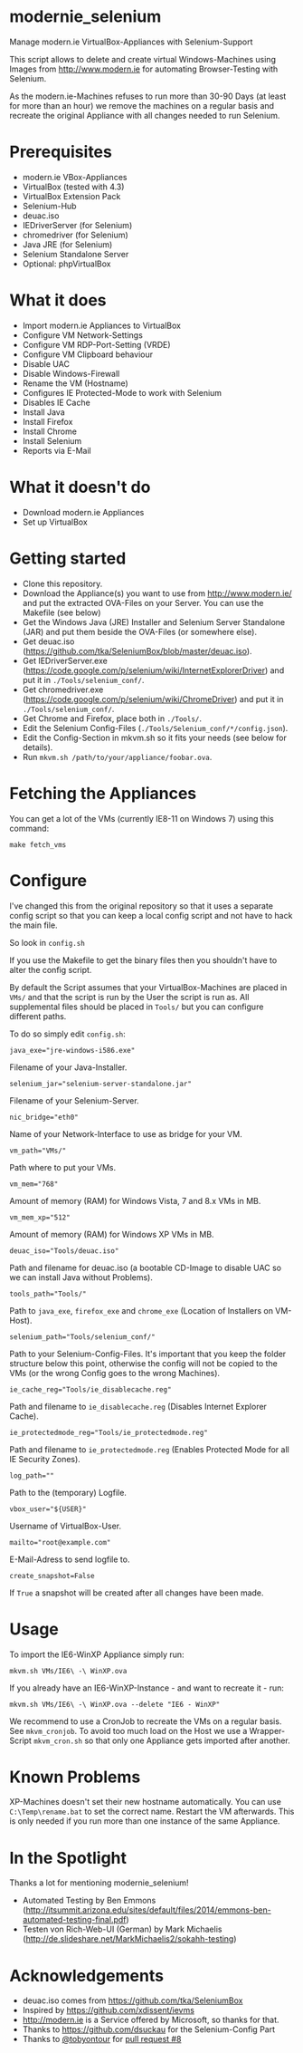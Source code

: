 modernie_selenium
=================

Manage modern.ie VirtualBox-Appliances with Selenium-Support

This script allows to delete and create virtual Windows-Machines using Images from http://www.modern.ie for automating Browser-Testing with Selenium.

As the modern.ie-Machines refuses to run more than 30-90 Days (at least for more than an hour) we remove the machines on a regular basis and recreate the original Appliance with all changes needed to run Selenium.

Prerequisites
=================

  * modern.ie VBox-Appliances
  * VirtualBox (tested with 4.3)
  * VirtualBox Extension Pack
  * Selenium-Hub
  * deuac.iso
  * IEDriverServer (for Selenium)
  * chromedriver (for Selenium)
  * Java JRE (for Selenium)
  * Selenium Standalone Server
  * Optional: phpVirtualBox

What it does
=================

  * Import modern.ie Appliances to VirtualBox
  * Configure VM Network-Settings
  * Configure VM RDP-Port-Setting (VRDE)
  * Configure VM Clipboard behaviour
  * Disable UAC
  * Disable Windows-Firewall
  * Rename the VM (Hostname)
  * Configures IE Protected-Mode to work with Selenium
  * Disables IE Cache
  * Install Java
  * Install Firefox
  * Install Chrome
  * Install Selenium
  * Reports via E-Mail

What it doesn't do
==================

  * Download modern.ie Appliances
  * Set up VirtualBox

Getting started
===============

  * Clone this repository.
  * Download the Appliance(s) you want to use from http://www.modern.ie/ and put the extracted OVA-Files on your Server. You can use the Makefile (see below)
  * Get the Windows Java (JRE) Installer and Selenium Server Standalone (JAR) and put them beside the OVA-Files (or somewhere else).
  * Get deuac.iso (https://github.com/tka/SeleniumBox/blob/master/deuac.iso).
  * Get IEDriverServer.exe (https://code.google.com/p/selenium/wiki/InternetExplorerDriver) and put it in ```./Tools/selenium_conf/```.
  * Get chromedriver.exe (https://code.google.com/p/selenium/wiki/ChromeDriver) and put it in ```./Tools/selenium_conf/```.
  * Get Chrome and Firefox, place both in ```./Tools/```.
  * Edit the Selenium Config-Files (```./Tools/Selenium_conf/*/config.json```).
  * Edit the Config-Section in mkvm.sh so it fits your needs (see below for details).
  * Run ```mkvm.sh /path/to/your/appliance/foobar.ova```.

Fetching the Appliances
=======================

You can get a lot of the VMs (currently IE8-11 on Windows 7) using this command:

```
make fetch_vms
```

Configure
=========

I've changed this from the original repository so that it uses a separate config script so that you can keep a local config script and not have to hack the main file.

So look in ```config.sh```

If you use the Makefile to get the binary files then you shouldn't have to alter the config script.

By default the Script assumes that your VirtualBox-Machines are placed in ```VMs/``` and that the script is run by the User the script is run as. All supplemental files should be placed in ```Tools/``` but you can configure different paths.

To do so simply edit ```config.sh```:

```
java_exe="jre-windows-i586.exe"
```

Filename of your Java-Installer.

```
selenium_jar="selenium-server-standalone.jar"
```

Filename of your Selenium-Server.

```
nic_bridge="eth0"
```

Name of your Network-Interface to use as bridge for your VM.

```
vm_path="VMs/"
```

Path where to put your VMs.

```
vm_mem="768"
```

Amount of memory (RAM) for Windows Vista, 7 and 8.x VMs in MB.

```
vm_mem_xp="512"
```

Amount of memory (RAM) for Windows XP VMs in MB.

```
deuac_iso="Tools/deuac.iso"
```

Path and filename for deuac.iso (a bootable CD-Image to disable UAC so we can install Java without Problems).

```
tools_path="Tools/"
```

Path to ```java_exe```, ```firefox_exe``` and ```chrome_exe``` (Location of Installers on VM-Host).

```
selenium_path="Tools/selenium_conf/"
```

Path to your Selenium-Config-Files. It's important that you keep the folder structure below this point, otherwise the config will not be copied to the VMs (or the wrong Config goes to the wrong Machines).

```
ie_cache_reg="Tools/ie_disablecache.reg"
```

Path and filename to ```ie_disablecache.reg``` (Disables Internet Explorer Cache).

```
ie_protectedmode_reg="Tools/ie_protectedmode.reg"
```

Path and filename to ```ie_protectedmode.reg``` (Enables Protected Mode for all IE Security Zones).

```
log_path=""
```

Path to the (temporary) Logfile.

```
vbox_user="${USER}"
```

Username of VirtualBox-User.

```
mailto="root@example.com"
```

E-Mail-Adress to send logfile to.

```
create_snapshot=False
```

If ```True``` a snapshot will be created after all changes have been made.

Usage
=====

To import the IE6-WinXP Appliance simply run:

```
mkvm.sh VMs/IE6\ -\ WinXP.ova
```

If you already have an IE6-WinXP-Instance - and want to recreate it - run:

```
mkvm.sh VMs/IE6\ -\ WinXP.ova --delete "IE6 - WinXP"
```

We recommend to use a CronJob to recreate the VMs on a regular basis. See ```mkvm_cronjob```. To avoid too much load on the Host we use a Wrapper-Script ```mkvm_cron.sh``` so that only one Appliance gets imported after another.

Known Problems
==============

XP-Machines doesn't set their new hostname automatically. You can use ```C:\Temp\rename.bat``` to set the correct name. Restart the VM afterwards. This is only needed if you run more than one instance of the same Appliance.

In the Spotlight
================

Thanks a lot for mentioning modernie_selenium!

  * Automated Testing by Ben Emmons (http://itsummit.arizona.edu/sites/default/files/2014/emmons-ben-automated-testing-final.pdf)
  * Testen von Rich-Web-UI (German) by Mark Michaelis (http://de.slideshare.net/MarkMichaelis2/sokahh-testing)

Acknowledgements
================

  * deuac.iso comes from https://github.com/tka/SeleniumBox
  * Inspired by https://github.com/xdissent/ievms
  * http://modern.ie is a Service offered by Microsoft, so thanks for that.
  * Thanks to https://github.com/dsuckau for the Selenium-Config Part
  * Thanks to [@tobyontour](https://github.com/tobyontour) for [pull request #8](https://github.com/conceptsandtraining/modernie_selenium/pull/8)
